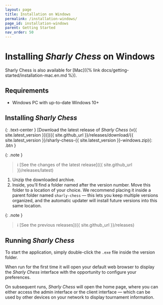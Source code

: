 ```yaml
---
layout: page
title: Installation on Windows
permalink: /installation-windows/
page_id: installation-windows
parent: Getting Started
nav_order: 50
---
```


# Installing _Sharly Chess_ on Windows

Sharly Chess is also available for [Mac]({% link docs/getting-started/installation-mac.en.md %}).

## Requirements

- Windows PC with up-to-date Windows 10+

## Installing _Sharly Chess_

{: .text-center }
[Download the latest release of _Sharly Chess_ (v{{ site.latest_version }})]({{ site.github_url }}/releases/download/{{ site.latest_version }}/sharly-chess-{{ site.latest_version }}-windows.zip){: .btn }

{: .note }

> :information_source: [See the changes of the latest release]({{ site.github_url }}/releases/latest)

1. Unzip the downloaded archive.
2. Inside, you’ll find a folder named after the version number. Move this folder to a location of your choice.
   We recommend placing it inside a parent folder named `sharly-chess` — this lets you keep multiple versions organized, and the automatic updater will install future versions into this same location.

{: .note }

> :information_source: [See the previous releases]({{ site.github_url }}/releases)

## Running _Sharly Chess_

To start the application, simply double-click the `.exe` file inside the version folder.

When run for the first time it will open your default web browser to display the _Sharly Chess_ interface with the opportunity to configure your preferences.

On subsequent runs, _Sharly Chess_ will open the home page, where you can either access the admin interface or the client interface — which can be used by other devices on your network to display tournament information.
